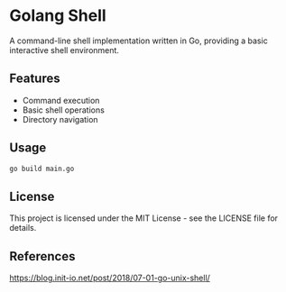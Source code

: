 # Golang Shell

A command-line shell implementation written in Go, providing a basic interactive shell environment.

## Features

- Command execution
- Basic shell operations
- Directory navigation

## Usage

```bash
go build main.go
```

## License

This project is licensed under the MIT License - see the LICENSE file for details.

## References

https://blog.init-io.net/post/2018/07-01-go-unix-shell/